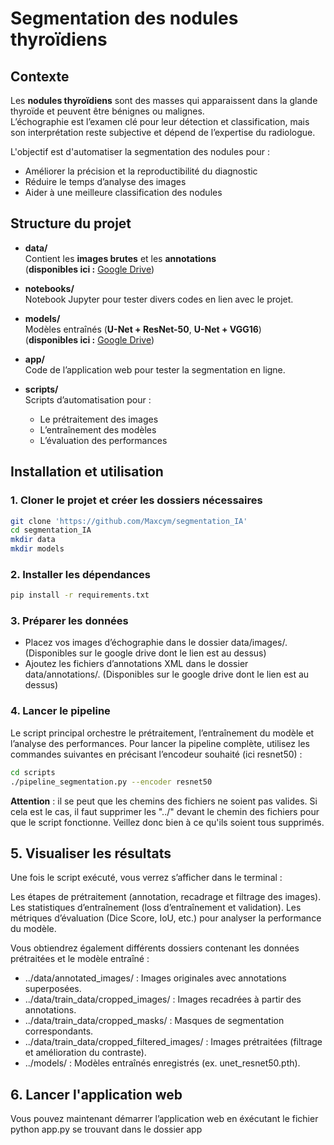 # Segmentation des nodules thyroïdiens

## Contexte

Les **nodules thyroïdiens** sont des masses qui apparaissent dans la glande thyroïde et peuvent être bénignes ou malignes.  
L’échographie est l’examen clé pour leur détection et classification, mais son interprétation reste subjective et dépend de l’expertise du radiologue.  

L'objectif est d'automatiser la segmentation des nodules pour :  
- Améliorer la précision et la reproductibilité du diagnostic
- Réduire le temps d’analyse des images  
- Aider à une meilleure classification des nodules  

## Structure du projet

- **data/**  
  Contient les **images brutes** et les **annotations**  
  (**disponibles ici :** [Google Drive](https://drive.google.com/drive/folders/1wIlOX3atqCiQv7KWhndW3s0eqCqN4K4B))

- **notebooks/**  
  Notebook Jupyter pour tester divers codes en lien avec le projet.

- **models/**  
  Modèles entraînés (**U-Net + ResNet-50**, **U-Net + VGG16**)  
  (**disponibles ici :** [Google Drive](https://drive.google.com/drive/folders/1FAaUSJmr9F6cvXhmgnZb4oPP82qOFjJF))

- **app/**  
  Code de l’application web pour tester la segmentation en ligne.

- **scripts/**  
  Scripts d’automatisation pour :  
  - Le prétraitement des images  
  - L’entraînement des modèles  
  - L’évaluation des performances

## Installation et utilisation

### 1. Cloner le projet et créer les dossiers nécessaires

```bash
git clone 'https://github.com/Maxcym/segmentation_IA'
cd segmentation_IA
mkdir data
mkdir models
```

### 2. Installer les dépendances

```bash
pip install -r requirements.txt
```

### 3. Préparer les données 

- Placez vos images d’échographie dans le dossier data/images/. (Disponibles sur le google drive dont le lien est au dessus)
- Ajoutez les fichiers d’annotations XML dans le dossier data/annotations/. (Disponibles sur le google drive dont le lien est au dessus)

### 4. Lancer le pipeline

Le script principal orchestre le prétraitement, l’entraînement du modèle et l’analyse des performances. Pour lancer la pipeline complète, utilisez les commandes suivantes en précisant l’encodeur souhaité (ici resnet50) :

```bash
cd scripts
./pipeline_segmentation.py --encoder resnet50
```
**Attention** : il se peut que les chemins des fichiers ne soient pas valides. Si cela est le cas, il faut supprimer les "../" devant le chemin des fichiers pour que le script fonctionne. Veillez donc bien à ce qu'ils soient tous supprimés.

## 5. Visualiser les résultats

Une fois le script exécuté, vous verrez s’afficher dans le terminal :

Les étapes de prétraitement (annotation, recadrage et filtrage des images).
Les statistiques d’entraînement (loss d’entraînement et validation).
Les métriques d’évaluation (Dice Score, IoU, etc.) pour analyser la performance du modèle.

Vous obtiendrez également différents dossiers contenant les données prétraitées et le modèle entraîné :

- ../data/annotated_images/ : Images originales avec annotations superposées.
- ../data/train_data/cropped_images/ : Images recadrées à partir des annotations.
- ../data/train_data/cropped_masks/ : Masques de segmentation correspondants.
- ../data/train_data/cropped_filtered_images/ : Images prétraitées (filtrage et amélioration du contraste).
- ../models/ : Modèles entraînés enregistrés (ex. unet_resnet50.pth).

## 6. Lancer l'application web

Vous pouvez maintenant démarrer l’application web en éxécutant le fichier python app.py se trouvant dans le dossier app


